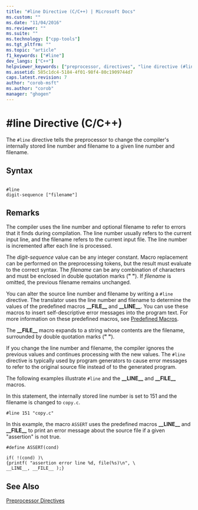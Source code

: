 ```yaml
---
title: "#line Directive (C/C++) | Microsoft Docs"
ms.custom: ""
ms.date: "11/04/2016"
ms.reviewer: ""
ms.suite: ""
ms.technology: ["cpp-tools"]
ms.tgt_pltfrm: ""
ms.topic: "article"
f1_keywords: ["#line"]
dev_langs: ["C++"]
helpviewer_keywords: ["preprocessor, directives", "line directive (#line)", "#line directive"]
ms.assetid: 585c1dc4-5184-4f01-98f4-80c1909744d7
caps.latest.revision: 7
author: "corob-msft"
ms.author: "corob"
manager: "ghogen"
---
```

# #line Directive (C/C++)
The `#line` directive tells the preprocessor to change the compiler's internally stored line number and filename to a given line number and filename.  
  
## Syntax  
  
```  
  
#line   
digit-sequence ["filename"]  
```  
  
## Remarks  
 The compiler uses the line number and optional filename to refer to errors that it finds during compilation. The line number usually refers to the current input line, and the filename refers to the current input file. The line number is incremented after each line is processed.  
  
 The *digit-sequence* value can be any integer constant. Macro replacement can be performed on the preprocessing tokens, but the result must evaluate to the correct syntax. The *filename* can be any combination of characters and must be enclosed in double quotation marks (**" "**). If *filename* is omitted, the previous filename remains unchanged.  
  
 You can alter the source line number and filename by writing a `#line` directive. The translator uses the line number and filename to determine the values of the predefined macros **__FILE\_\_** and **__LINE\_\_**. You can use these macros to insert self-descriptive error messages into the program text. For more information on these predefined macros, see [Predefined Macros](../preprocessor/predefined-macros.md).  
  
 The **__FILE\_\_** macro expands to a string whose contents are the filename, surrounded by double quotation marks (**" "**).  
  
 If you change the line number and filename, the compiler ignores the previous values and continues processing with the new values. The `#line` directive is typically used by program generators to cause error messages to refer to the original source file instead of to the generated program.  
  
 The following examples illustrate `#line` and the **__LINE\_\_** and **__FILE\_\_** macros.  
  
 In this statement, the internally stored line number is set to 151 and the filename is changed to `copy.c`.  
  
```  
#line 151 "copy.c"  
```  
  
 In this example, the macro `ASSERT` uses the predefined macros **__LINE\_\_** and **__FILE\_\_** to print an error message about the source file if a given "assertion" is not true.  
  
```  
#define ASSERT(cond)  
  
if( !(cond) )\  
{printf( "assertion error line %d, file(%s)\n", \  
__LINE__, __FILE__ );}  
```  
  
## See Also  
 [Preprocessor Directives](../preprocessor/preprocessor-directives.md)
